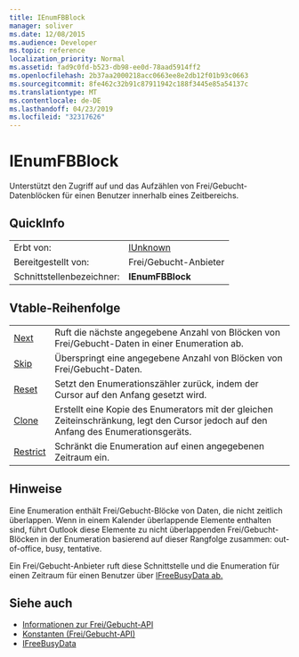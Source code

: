 ```yaml
---
title: IEnumFBBlock
manager: soliver
ms.date: 12/08/2015
ms.audience: Developer
ms.topic: reference
localization_priority: Normal
ms.assetid: fad9c0fd-b523-db98-ee0d-78aad5914ff2
ms.openlocfilehash: 2b37aa2000218acc0663ee8e2db12f01b93c0663
ms.sourcegitcommit: 8fe462c32b91c87911942c188f3445e85a54137c
ms.translationtype: MT
ms.contentlocale: de-DE
ms.lasthandoff: 04/23/2019
ms.locfileid: "32317626"
---
```

# <a name="ienumfbblock"></a>IEnumFBBlock

Unterstützt den Zugriff auf und das Aufzählen von Frei/Gebucht-Datenblöcken für einen Benutzer innerhalb eines Zeitbereichs.
  
## <a name="quick-info"></a>QuickInfo

|||
|:-----|:-----|
|Erbt von:  <br/> |[IUnknown](https://msdn.microsoft.com/library/33f1d79a-33fc-4ce5-a372-e08bda378332%28Office.15%29.aspx) <br/> |
|Bereitgestellt von:  <br/> |Frei/Gebucht-Anbieter  <br/> |
|Schnittstellenbezeichner:  <br/> |**IEnumFBBlock** <br/> |
   
## <a name="vtable-order"></a>Vtable-Reihenfolge

|||
|:-----|:-----|
|[Next](ienumfbblock-next.md) <br/> |Ruft die nächste angegebene Anzahl von Blöcken von Frei/Gebucht-Daten in einer Enumeration ab.  <br/> |
|[Skip](ienumfbblock-skip.md) <br/> |Überspringt eine angegebene Anzahl von Blöcken von Frei/Gebucht-Daten.  <br/> |
|[Reset](ienumfbblock-reset.md) <br/> |Setzt den Enumerationszähler zurück, indem der Cursor auf den Anfang gesetzt wird.  <br/> |
|[Clone](ienumfbblock-clone.md) <br/> |Erstellt eine Kopie des Enumerators mit der gleichen Zeiteinschränkung, legt den Cursor jedoch auf den Anfang des Enumerationsgeräts.  <br/> |
|[Restrict](ienumfbblock-restrict.md) <br/> |Schränkt die Enumeration auf einen angegebenen Zeitraum ein.  <br/> |
   
## <a name="remarks"></a>Hinweise

Eine Enumeration enthält Frei/Gebucht-Blöcke von Daten, die nicht zeitlich überlappen. Wenn in einem Kalender überlappende Elemente enthalten sind, führt Outlook diese Elemente zu nicht überlappenden Frei/Gebucht-Blöcken in der Enumeration basierend auf dieser Rangfolge zusammen: out-of-office, busy, tentative.
  
Ein Frei/Gebucht-Anbieter ruft diese Schnittstelle und die Enumeration für einen Zeitraum für einen Benutzer über [IFreeBusyData ab.](ifreebusydata.md)
  
## <a name="see-also"></a>Siehe auch

- [Informationen zur Frei/Gebucht-API](about-the-free-busy-api.md)  
- [Konstanten (Frei/Gebucht-API)](constants-free-busy-api.md)  
- [IFreeBusyData](ifreebusydata.md)

